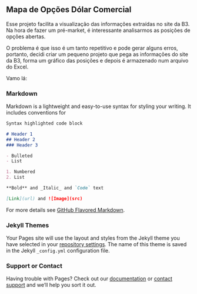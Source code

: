 ## Mapa de Opções Dólar Comercial

Esse projeto facilita a visualização das informações extraídas no site da B3.
Na hora de fazer um pré-market, é interessante analisarmos as posições de opções abertas.
 
O problema é que isso é um tanto repetitivo e pode gerar alguns erros, portanto, decidi criar um pequeno projeto que pega as informações do site da B3, forma um gráfico das posições e depois é armazenado num arquivo do Excel.
 
Vamo lá:

### Markdown

Markdown is a lightweight and easy-to-use syntax for styling your writing. It includes conventions for

```markdown
Syntax highlighted code block

# Header 1
## Header 2
### Header 3

- Bulleted
- List

1. Numbered
2. List

**Bold** and _Italic_ and `Code` text

[Link](url) and ![Image](src)
```

For more details see [GitHub Flavored Markdown](https://guides.github.com/features/mastering-markdown/).

### Jekyll Themes

Your Pages site will use the layout and styles from the Jekyll theme you have selected in your [repository settings](https://github.com/CalebeCaladan/Mapa-Opcoes-Dolar/settings). The name of this theme is saved in the Jekyll `_config.yml` configuration file.

### Support or Contact

Having trouble with Pages? Check out our [documentation](https://docs.github.com/categories/github-pages-basics/) or [contact support](https://support.github.com/contact) and we’ll help you sort it out.

